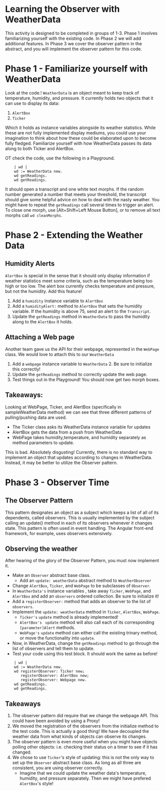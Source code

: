 # Learning the Observer with WeatherData

This activity is designed to be completed in groups of 1-3. Phase 1 involves familiarizing yourself with the existing code. In Phase 2 we will add additional features. In Phase 3 we  cover the observer pattern in the abstract, and you will implement the observer pattern for this code.


# Phase 1 - Familiarize yourself with WeatherData 

Look at the code.! `WeatherData` is an object meant to keep track of temperature, humidity, and pressure. It currently holds two objects that it can use to display its data: 

1) `AlertBox`
2) `Ticker `

Which it holds as instance variables alongside its weather statistics. While these are not fully implemented display mediums, you could use your imagination to think about how these could be elaborated upon to become fully fledged. Familiarize yourself with how WeatherData passes its data along to both Ticker and AlertBox.

OT check the code, use the following in a Playground.
```Smalltalk
	| wd |
	wd := WeatherData new.
	wd getReadings.
	wd getReadings.
```

It should open a transcript and one white text morphs. If the random number generated a number that meets your threshold, the transcript should give some helpful advice on how to deal with the nasty weather.  You might have to repeat the `getReadings` call several times to trigger an alert.  To close one morph, use [Alt+Shift+Left Mouse Button], or to remove all text morphs call `wd cleanMorphs`.

# Phase 2 - Extending the Weather Data

## Humidity Alerts
`AlertBox` is special in the sense that it should only display information if weather statistics meet some criteria, such as the temperature being too high or too low. The alert box currently checks temperature and pressure, but not the humidity. Add this feature!

1. Add a `humidity` instance variable to `AlertBox`
2. Add a `humidityAlert:` method to `AlertBox` that sets the humidity variable. If the humidity is above 75, send an alert to the `Transcript`.
3. Update the `getReadings` method in `WeatherData` to pass the humidity along to the `AlertBox` it holds.

## Attaching a Web page
Another team gave us the API for their webpage, represented in the `WebPage` class. We would love to attach this to our `WeatherData`

1. Add a `webpage` instance variable to `WeatherData`
   2. Be sure to initialize this correctly!
3. Update the `getReadings` method to correctly update the web page.
4. Test things out in the Playground! You should now get two morph boxes.

## Takeaways:
Looking at WebPage, Ticker, and AlertBox (specifically in sampleWeatherData method) we can see that three different patterns of pulling/pushing data are used. 
- The Ticker class asks its WeatherData instance variable for updates
- AlertBox gets the data from a push from WeatherData 
- WebPage takes humidity,temperature, and humidity separately as method parameters to update. 

This is bad. Absolutely disgusting! Currently, there is no standard way to implement  an object that updates according to changes in WeatherData. Instead, it may be better to utilize the Observer pattern. 


# Phase 3 - Observer Time 

## The Observer Pattern
This pattern designates an object as a subject which keeps a list of all of its dependents, called observers. This is usually implemented by the subject  calling an update() method in each of its observers whenever it changes state. This pattern is often used in event handling. The Angular front-end framework, for example, uses observers extensively. 

## Observing the weather
After hearing of the glory of the Observer Pattern, you must now implement it. 

- Make an `Observer` abstract base class.
  - Add an `update: weatherData` abstract method to `WeatherObserver`
- Change `AlertBox`, `Ticker`, and `WebPage` to be subclasses of `Observer`. 
- In `WeatherData's` instance variables , take away `Ticker`, `WebPage`, and `AlertBox`  and add an `observers` ordered collection. Be sure to initialize it!
- Add a `registerObserver:` method that adds an observer to the list of `observers`.
- Implement the `update: weatherData` method in `Ticker`, `AlertBox`, `WebPage`. 
  - `Ticker's` `update` method is already implemented!
  - `AlertBox's `  `update` method will also call each of its corresponding `[parameter]Alert` methods. 
  - `WebPage's`  `update` method can either call the existing trinary method, or move the functionality into `update`. 
- Now, in WeatherData, change the `getReadings` method to go through the list of observers and tell them to update. 
- Test your code using this test block. It should work the same as before!

```Smalltalk
	| wd |
	wd := WeatherData new.
	wd registerObserver: Ticker new;
	   registerObserver: AlertBox new;
	   registerObserver: Webpage new.
	wd getReadings.
	wd getReadings.
```

## Takeaways
1. The observer pattern did require that we change the webpage API. This could have been avoided by using a Proxy!
2. We moved the registration of the observers from the initialize method to the test code. This is actually a good thing! We have decoupled the weather data from what kinds of objects can observe its changes.
3. The observer pattern is even more useful when you might have objects polling other objects: i.e. checking their status on a timer to see if it has changed.
4. We chose to use `Ticker`'s style of updating: this is not the only way to set up the `Observer` abstract base class. As long as all three are consistent, you are using observer correctly.
   - Imagine that we could update the weather data's temperature, humidity, and pressure separately. Then we might have prefered `AlertBox`'s style!
